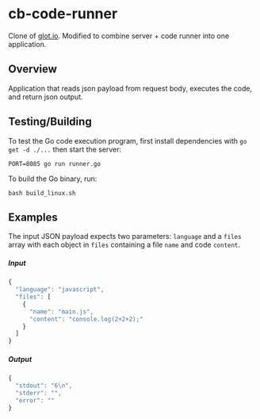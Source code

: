cb-code-runner
================
Clone of [glot.io](https://github.com/prasmussen/glot). Modified to combine server + code runner into one application.

## Overview
Application that reads json payload from request body, executes the code, and return json output.

## Testing/Building
To test the Go code execution program, first install dependencies with `go get -d ./...` then start the server:

```
PORT=8085 go run runner.go
```

To build the Go binary, run:

```
bash build_linux.sh
```

## Examples
The input JSON payload expects two parameters: `language` and a `files` array with each object in `files` containing a file `name` and code `content`.

##### Input
```javascript
{
  "language": "javascript",
  "files": [
    {
      "name": "main.js",
      "content": "console.log(2+2+2);"
    }
  ]
}
```

##### Output
```javascript
{
  "stdout": "6\n",
  "stderr": "",
  "error": ""
}
```